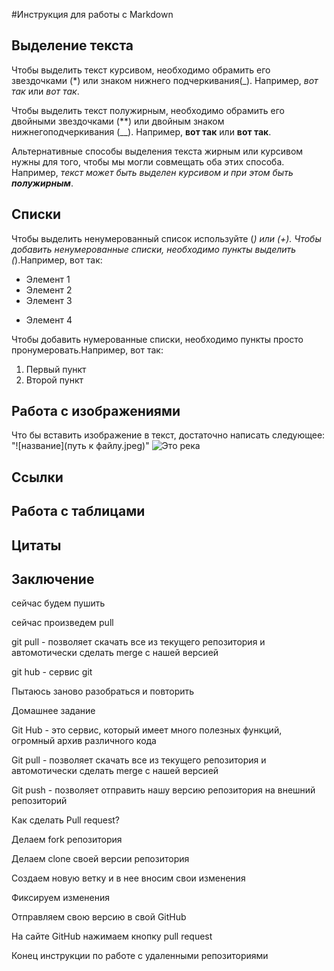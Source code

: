 #Инструкция для работы с Markdown

## Выделение текста

Чтобы выделить текст курсивом, необходимо обрамить его звездочками (*) или знаком нижнего подчеркивания(_). Например, *вот так* или _вот так_.

Чтобы выделить текст полужирным, необходимо обрамить его двойными звездочками (**) или двойным знаком нижнегоподчеркивания (__). Например, **вот так** или __вот так__.

Альтернативные способы выделения текста жирным или курсивом нужны для того, чтобы мы могли совмещать оба этих способа. Например, _текст может быть выделен курсивом и при этом быть **полужирным**_.
## Списки
Чтобы выделить ненумерованный список используйте (*) или (+).
Чтобы добавить ненумерованные списки, необходимо пункты выделить (*).Например, вот так:
* Элемент 1
* Элемент 2
* Элемент 3
+ Элемент 4

Чтобы добавить нумерованные списки, необходимо пункты просто пронумеровать.Например, вот так:
1. Первый пункт
2. Второй пункт
## Работа с изображениями

Что бы вставить изображение в текст, достаточно написать следующее: "![название](путь к файлу.jpeg)"
![Это река](IMG_4042.JPG%0D) [](Markdown%20instruction.md) 
## Ссылки

## Работа с таблицами

## Цитаты

## Заключение

сейчас будем пушить

сейчас произведем pull

git pull - позволяет скачать все из текущего репозитория и автомотически сделать merge с нашей версией

git hub - сервис git

Пытаюсь заново разобраться и повторить

Домашнее задание

Git Hub - это сервис, который имеет много полезных функций, огромный архив различного кода

Git pull - позволяет скачать все из текущего репозитория и автомотически сделать merge с нашей версией

Git push - позволяет отправить нашу версию репозитория на внешний репозиторий

Как сделать Pull request?

Делаем fork репозитория

Делаем clone своей версии репозитория

Создаем новую ветку и в нее вносим свои изменения

Фиксируем изменения

Отправляем свою версию в свой GitHub

На сайте GitHub нажимаем кнопку pull request

Конец инструкции по работе с удаленными репозиториями